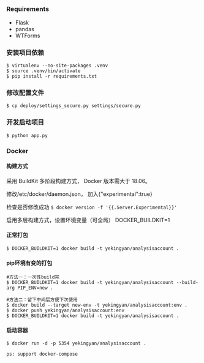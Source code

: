 ##

### Requirements
- Flask
- pandas
- WTForms

### 安装项目依赖
```
$ virtualenv --no-site-packages .venv
$ source .venv/bin/activate
$ pip install -r requirements.txt
```

### 修改配置文件
```
$ cp deploy/settings_secure.py settings/secure.py
```

### 开发启动项目
```
$ python app.py
```

### Docker

#### 构建方式
采用 BuildKit 多阶段构建方式， Docker 版本需大于 18.06。

修改/etc/docker/daemon.json， 加入{"experimental":true}

检查是否修改成功 
```$ docker version -f '{{.Server.Experimental}}'```

启用多层构建方式，设置环境变量（可全局） DOCKER_BUILDKIT=1


#### 正常打包
```
$ DOCKER_BUILDKIT=1 docker build -t yekingyan/analysisaccount .
```

#### pip环境有变的打包
```
#方法一：一次性build完
$ DOCKER_BUILDKIT=1 docker build -t yekingyan/analysisaccount --build-arg PIP_ENV=new .

#方法二：留下中间层方便下次使用
$ docker build --target new-env -t yekingyan/analysisaccount:env .
$ docker push yekingyan/analysisaccount:env
$ DOCKER_BUILDKIT=1 docker build -t yekingyan/analysisaccount .
```


#### 启动容器
```
$ docker run -d -p 5354 yekingyan/analysisaccount .

ps: support docker-compose
```

